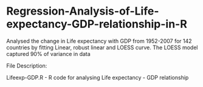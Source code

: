 # Regression-Analysis-of-Life-expectancy-GDP-relationship-in-R

Analysed the change in Life expectancy with GDP from 1952-2007 for 142 countries by fitting Linear, robust
linear and LOESS curve. The LOESS model captured 90% of variance in data


File Description:

Lifeexp-GDP.R - R code for analysing Life expectancy - GDP relationship
